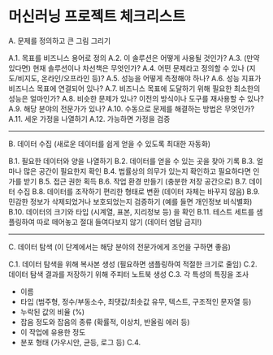 # 머신러닝 프로젝트 체크리스트

A. 문제를 정의하고 큰 그림 그리기

A.1. 목표를 비즈니스 용어로 정의
A.2. 이 솔루션은 어떻게 사용될 것인가?
A.3. (만약 있다면) 현재 솔루션이나 차선책은 무엇인가?
A.4. 어떤 문제라고 정의할 수 있나 (지도/비지도, 온라인/오프라인 등)?
A.5. 성능을 어떻게 측정해야 하나?
A.6. 성능 지표가 비즈니스 목표에 연결되어 있나?
A.7. 비즈니스 목표에 도달하기 위해 필요한 최소한의 성능은 얼마인가?
A.8. 비슷한 문제가 있나? 이전의 방식이나 도구를 재사용할 수 있나?
A.9. 해당 분야의 전문가가 있나?
A.10. 수동으로 문제를 해결하는 방법은 무엇인가?
A.11. 세운 가정을 나열하기
A.12. 가능하면 가정을 검증

----

B. 데이터 수집 (새로운 데이터를 쉽게 얻을 수 있도록 최대한 자동화)

B.1. 필요한 데이터와 양을 나열하기
B.2. 데이터를 얻을 수 있는 곳을 찾아 기록
B.3. 얼마나 많은 공간이 필요한지 확인
B.4. 법률상의 의무가 있는지 확인하고 필요하다면 인가를 받기
B.5. 접근 권한 획득
B.6. 작업 환경 만들기 (충분한 저장 공간으로)
B.7. 데이터 수집
B.8. 데이터를 조작하기 편리한 형태로 변환 (데이터 자체는 바꾸지 않음)
B.9. 민감한 정보가 삭제되었거나 보호되었는지 검증하기 (예를 들면 개인정보 비식별화)
B.10. 데이터의 크기와 타입 (시계열, 표본, 지리정보 등) 을 확인
B.11. 테스트 세트를 샘플링하여 따로 떼어놓고 절대 들여다보지 않기 (데이터 염탐 금지!)

----

C. 데이터 탐색 (이 단계에서는 해당 분야의 전문가에게 조언을 구하면 좋음)

C.1. 데이터 탐색을 위해 복사본 생성 (필요하면 샘플링하여 적절한 크기로 줄임)
C.2. 데이터 탐색 결과를 저장하기 위해 주피터 노트북 생성
C.3. 각 특성의 특징을 조사
  - 이름
  - 타입 (범주형, 정수/부동소수, 최댓값/최솟값 유무, 텍스트, 구조적인 문자열 등)
  - 누락된 값의 비율 (%)
  - 잡음 정도와 잡음의 종류 (확률적, 이상치, 반올림 에러 등)
  - 이 작업에 유용한 정도
  - 분포 형태 (가우시안, 균등, 로그 등)
C.4. 
